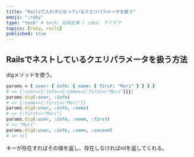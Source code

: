 ```yaml
---
title: "Railsで入れ子になっているクエリパラメータを扱う"
emoji: ":ruby"
type: "tech" # tech: 技術記事 / idea: アイデア
topics: [ruby, rails]
published: true
---
```


## Railsでネストしているクエリパラメータを扱う方法


digメソッドを使う。

```rb
params = { user: { info: { name: { first: "Mori" } } } }
# => {:user=>{:info=>{:name=>{:first=>"Mori"}}}}
params.dig(:user, :info)
# => {:name=>{:first=>"Mori"}}
params.dig(:user, :info, :name)
# => {:first=>"Mori"}
params.dig(:user, :info, :name, :first)
# => "Mori"
params.dig(:user, :info, :name, :second)
# => nil
```

キーが存在すればその値を返し、存在しなければnilを返してくれる。
